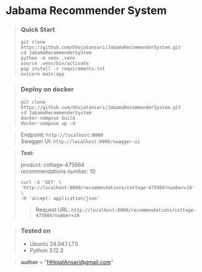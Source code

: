 # Jabama Recommender System


> ### Quick Start
> ```
> git clone https://github.com/hhojatansari/JabamaRecommenderSystem.git
> cd JabamaRecommenderSystem
> python -m venv .venv
> source .venv/bin/activate
> pip install -r requirements.txt
> uvicorn main:app
> ```

> ### Deploy on docker
> ```
> git clone https://github.com/hhojatansari/JabamaRecommenderSystem.git
> cd JabamaRecommenderSystem
> docker-compose build
> docker-compose up -d
> ```


> Endpoint: `http://localhost:8000` \
> Swagger UI: `http://localhost:8000/swagger-ui` 

> **Test:** 
>
>  product: cottage-475984 \
>  recommendations number: 10
>  ```
> curl -X 'GET' \
>  'http://localhost:8000/recommendations/cottage-475984?number=10' \
>  -H 'accept: application/json'
>  ```
> > Request URL: `http://localhost:8000/recommendations/cottage-475984?number=10` 
 

> ### Tested on 
> - Ubuntu 24.04.1 LTS
> - Python 3.12.3 

> __author__      = "HHojatAnsari@gmail.com"